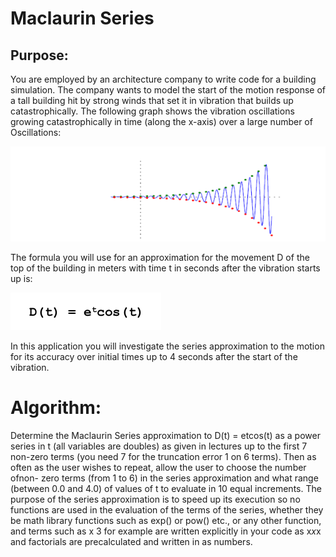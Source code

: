 # Maclaurin Series

## Purpose: 
You are employed by an architecture company to write code for a
building simulation. The company wants to model the start of the motion
response of a tall building hit by strong winds that set it in vibration that builds
up catastrophically. The following graph shows the vibration oscillations
growing catastrophically in time (along the x-axis) over a large number of
Oscillations:

![Alt Text](https://github.com/NovaDesignedIt/Maclaurin-Series-Calculator/blob/main/Screenshot%20from%202022-01-05%2020-07-07.png?raw=true)

The formula you will use for an approximation for the movement
D of the top of the building in meters with time t in seconds after the vibration
starts up is:

![Alt Text](https://github.com/NovaDesignedIt/Maclaurin-Series-Calculator/blob/main/equ.png)

In this application you will investigate the series approximation to the
motion for its accuracy over initial times up to 4 seconds after the start of
the vibration.



# Algorithm:
Determine the Maclaurin Series approximation to D(t) = etcos(t)
as a power series in t (all variables are doubles) as given in lectures up to the
first 7 non-zero terms (you need 7 for the truncation error
1 on 6 terms). Then
as often as the user wishes to repeat, allow the user to choose the number ofnon- zero terms (from 1 to 6) in the series approximation and what range
(between 0.0 and 4.0) of values of t to evaluate in 10 equal increments.
The purpose of the series approximation is to speed up its execution so no
functions are used in the evaluation of the terms of the series, whether they
be math library functions such as exp() or pow() etc., or any other function,
and terms such as x 3 for example are written explicitly in your code as x*x*x
and factorials are precalculated and written in as numbers.
